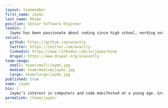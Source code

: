```yaml
---
layout: teammember
first_name: Jaymz
last_name: Rhime
position: Senior Software Engineer
leadin: |
  Jaymz has been passionate about coding since high school, nerding out in English class by writing programs on his TI-83 calculator. He believes strongly in the open web, and is committed to writing great code for the good of those who strive to affect meaningful change in the world.
social:
  github: https://github.com/wxactly
  twitter: https://twitter.com/wxactly
  linkedin: https://www.linkedin.com/in/jaymzrhime
  drupal: https://www.drupal.org/u/wxactly
team-image:
  small: team/small/jaymz.jpg
  medium: team/medium/jaymz.jpg
  large: team/large/jaymz.jpg
published: true
name: jaymz
bio: |
  Jaymz’s interest in computers and code manifested at a young age. Growing up, Jaymz always loved building things, and writing code just felt right. After high school, he earned his degree in computer science from Case Western Reserve University. He’s been a software engineer ever since. He started developing his expertise in front-end web development at a small startup here in Portland, and spent a few years building a collaborative platform for web content. When he’s not at the office, he’s chasing his kids around the house, and, you guessed it, writing more code at home. For fun.
permalink: /team/jaymz/
---
```

